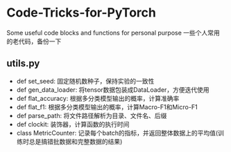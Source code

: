# Code-Tricks-for-PyTorch
Some useful code blocks and functions for personal purpose
一些个人常用的老代码，备份一下

## utils.py

- def set_seed: 固定随机数种子，保持实验的一致性
- def gen_data_loader: 将tensor数据包装成DataLoader，方便迭代使用
- def flat_accuracy: 根据多分类模型输出的概率，计算准确率
- def flat_f1: 根据多分类模型输出的概率，计算Macro-F1和Micro-F1
- def parse_path: 将文件路径解析为目录、文件名、后缀
- def clockit: 装饰器，计算函数的执行时间
- class MetricCounter: 记录每个batch的指标，并返回整体数据上的平均值(训练时总是搞错批数据和完整数据的结果)
